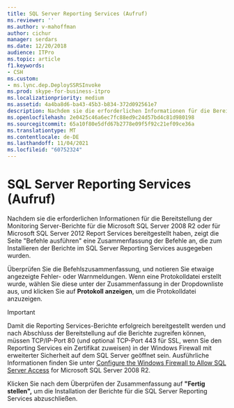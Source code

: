 ```yaml
---
title: SQL Server Reporting Services (Aufruf)
ms.reviewer: ''
ms.author: v-mahoffman
author: cichur
manager: serdars
ms.date: 12/20/2018
audience: ITPro
ms.topic: article
f1.keywords:
- CSH
ms.custom:
- ms.lync.dep.DeploySSRSInvoke
ms.prod: skype-for-business-itpro
ms.localizationpriority: medium
ms.assetid: 4a4ba8d6-ba43-45b3-b834-372d092561e7
description: Nachdem sie die erforderlichen Informationen für die Bereitstellung der Monitoring Server-Berichte für die Microsoft SQL Server 2008 R2 oder für Microsoft SQL Server 2012 Report Services bereitgestellt haben, zeigt die Seite "Befehle ausführen" eine Zusammenfassung der Befehle an, die zum Installieren der Berichte im SQL Server Reporting Services ausgegeben wurden.
ms.openlocfilehash: 2e0425c46a6ec7fc88ed9c24d57bd4c81d980198
ms.sourcegitcommit: 65a10f80e5dfd67b2778e09f5f92c21ef09ce36a
ms.translationtype: MT
ms.contentlocale: de-DE
ms.lasthandoff: 11/04/2021
ms.locfileid: "60752324"
---
```

# <a name="sql-server-reporting-services-invoke"></a>SQL Server Reporting Services (Aufruf)
 
Nachdem sie die erforderlichen Informationen für die Bereitstellung der Monitoring Server-Berichte für die Microsoft SQL Server 2008 R2 oder für Microsoft SQL Server 2012 Report Services bereitgestellt haben, zeigt die Seite "Befehle ausführen" eine Zusammenfassung der Befehle an, die zum Installieren der Berichte im SQL Server Reporting Services ausgegeben wurden.
  
Überprüfen Sie die Befehlszusammenfassung, und notieren Sie etwaige angezeigte Fehler- oder Warnmeldungen. Wenn eine Protokolldatei erstellt wurde, wählen Sie diese unter der Zusammenfassung in der Dropdownliste aus, und klicken Sie auf **Protokoll anzeigen**, um die Protokolldatei anzuzeigen.
  
> [!IMPORTANT]
> Damit die Reporting Services-Berichte erfolgreich bereitgestellt werden und nach Abschluss der Bereitstellung auf die Berichte zugreifen können, müssen TCP/IP-Port 80 (und optional TCP-Port 443 für SSL, wenn Sie den Reporting Services ein Zertifikat zuweisen) in der Windows Firewall mit erweiterter Sicherheit auf dem SQL Server geöffnet sein. Ausführliche Informationen finden Sie unter [Configure the Windows Firewall to Allow SQL Server Access](/sql/sql-server/install/configure-the-windows-firewall-to-allow-sql-server-access) for Microsoft SQL Server 2008 R2.
  
Klicken Sie nach dem Überprüfen der Zusammenfassung auf **"Fertig stellen",** um die Installation der Berichte für die SQL Server Reporting Services abzuschließen.
